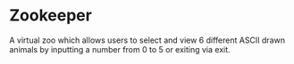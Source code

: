 # Zookeeper
A virtual zoo which allows users to select and view 6 different ASCII drawn animals by inputting a number from 0 to 5 or exiting via exit.
